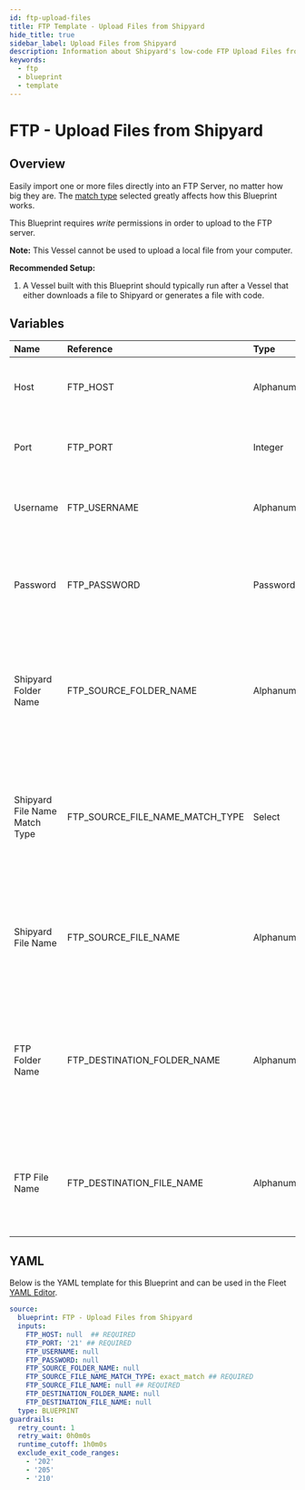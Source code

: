 ```yaml
---
id: ftp-upload-files
title: FTP Template - Upload Files from Shipyard
hide_title: true
sidebar_label: Upload Files from Shipyard
description: Information about Shipyard's low-code FTP Upload Files from Shipyard blueprint. Easily import one or more files directly into an FTP Server, no matter how big they are.
keywords:
  - ftp
  - blueprint
  - template
---
```


# FTP - Upload Files from Shipyard

## Overview

Easily import one or more files directly into an FTP Server, no matter how big they are. The [match type](https://www.shipyardapp.com/docs/reference/blueprint-library/match-type/) selected greatly affects how this Blueprint works.

This Blueprint requires _write_ permissions in order to upload to the FTP server. 

**Note:** This Vessel cannot be used to upload a local file from your computer.

**Recommended Setup:**

1. A Vessel built with this Blueprint should typically run after a Vessel that either downloads a file to Shipyard or generates a file with code. 


## Variables

| Name | Reference | Type | Required | Default | Options | Description             |
|:-----|:----------|:-----|:---------|:--------|:--------|:------------------------|
| Host | FTP_HOST | Alphanumeric | :white_check_mark: | - | - | Domain or IP address of the FTP server to connect to.  |
| Port | FTP_PORT | Integer | :white_check_mark: | `"21"` | - | Number for the port to connect to. `21` is used by default. |
| Username | FTP_USERNAME | Alphanumeric | :heavy_minus_sign: | - | - | Value of the configured username in the FTP server. |
| Password | FTP_PASSWORD | Password | :heavy_minus_sign: | - | - | Value of the configured password associated to the username on the FTP server. |
| Shipyard Folder Name | FTP_SOURCE_FOLDER_NAME | Alphanumeric | :heavy_minus_sign: | - | - | Name of the local folder on Shipyard to upload the target file from. If left blank, will look in the home directory. |
| Shipyard File Name Match Type | FTP_SOURCE_FILE_NAME_MATCH_TYPE | Select | :white_check_mark: | `exact_match` | Exact Match: `exact_match`<br></br><br></br>Regex Match: `regex_match`<br></br><br></br> | Determines if the text in "Shipyard File Name" will look for one file with exact match, or multiple files using regex. |
| Shipyard File Name | FTP_SOURCE_FILE_NAME | Alphanumeric | :white_check_mark: | - | - | Name of the target file on Shipyard. Can be regex if "Match Type" is set accordingly. |
| FTP Folder Name | FTP_DESTINATION_FOLDER_NAME | Alphanumeric | :heavy_minus_sign: | - | - | Folder where the file(s) should be uploaded. Leaving blank will place the file in the root directory of the FTP. |
| FTP File Name | FTP_DESTINATION_FILE_NAME | Alphanumeric | :heavy_minus_sign: | - | - | What to name the file(s) being uploaded. If left blank, defaults to the original file name(s). |




## YAML

Below is the YAML template for this Blueprint and can be used in the
Fleet [YAML Editor](../../reference/fleets/yaml-editor.md).

```yaml
source:
  blueprint: FTP - Upload Files from Shipyard
  inputs:
    FTP_HOST: null  ## REQUIRED
    FTP_PORT: '21' ## REQUIRED
    FTP_USERNAME: null
    FTP_PASSWORD: null
    FTP_SOURCE_FOLDER_NAME: null
    FTP_SOURCE_FILE_NAME_MATCH_TYPE: exact_match ## REQUIRED
    FTP_SOURCE_FILE_NAME: null ## REQUIRED
    FTP_DESTINATION_FOLDER_NAME: null
    FTP_DESTINATION_FILE_NAME: null
  type: BLUEPRINT
guardrails:
  retry_count: 1
  retry_wait: 0h0m0s
  runtime_cutoff: 1h0m0s
  exclude_exit_code_ranges:
    - '202'
    - '205'
    - '210'
 ```


